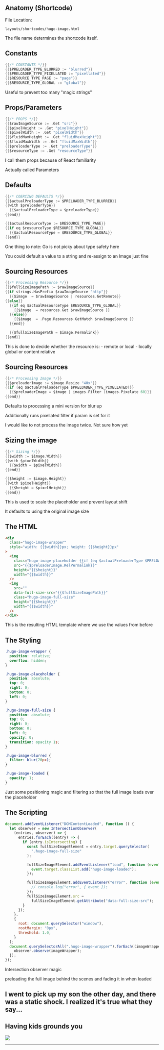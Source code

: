 ## Anatomy (Shortcode)

File Location:

`layouts/shortcodes/hugo-image.html`

<div class="notes">
The file name determines the shortcode itself.
</div>

## Constants

```Go
{{/* CONSTANTS */}}
{{$PRELOADER_TYPE_BLURRED := "blurred"}}
{{$PRELOADER_TYPE_PIXELLATED := "pixellated"}}
{{$RESOURCE_TYPE_PAGE := "page"}}
{{$RESOURCE_TYPE_GLOBAL := "global"}}
```

<div class="notes">
Useful to prevent too many "magic strings"
</div>

## Props/Parameters

```Go
{{/* PROPS */}}
{{$rawImageSource := .Get "src"}}
{{$pixelHeight := .Get "pixelHeight"}}
{{$pixelWidth := .Get "pixelWidth"}}
{{$fluidMaxHeight := .Get "fluidMaxHeight"}}
{{$fluidMaxWidth := .Get "fluidMaxWidth"}}
{{$preloaderType := .Get "preloaderType"}}
{{$resourceType := .Get "resourceType"}}
```

<div class="notes">
I call them props because of React familiarity

Actually called Parameters

</div>

## Defaults

```Go
{{/* COERCING DEFAULTS */}}
{{$actualPreloaderType := $PRELOADER_TYPE_BLURRED}}
{{with $preloaderType}}
  {{$actualPreloaderType = $preloaderType}}
{{end}}

{{$actualResourceType := $RESOURCE_TYPE_PAGE}}
{{if eq $resourceType $RESOURCE_TYPE_GLOBAL}}
  {{$actualResourceType = $RESOURCE_TYPE_GLOBAL}}
{{end}}
```

<div class="notes">
One thing to note: Go is not picky about type safety here

You could default a value to a string and re-assign to an Image just fine

</div>

## Sourcing Resources

```Go
{{/* Processing Resource */}}
{{$fullSizeImagePath := $rawImageSource}}
{{if strings.HasPrefix $rawImageSource "http"}}
  {{$image  = $rawImageSource | resources.GetRemote}}
{{else}}
  {{if eq $actualResourceType $RESOURCE_TYPE_GLOBAL}}
    {{$image  = resources.Get $rawImageSource }}
  {{else}}
    {{$image  = .Page.Resources.GetMatch $rawImageSource }}
  {{end}}

  {{$fullSizeImagePath = $image.Permalink}}
{{end}}
```

<div class="notes">
This is done to decide whether the resource is:
- remote or local
- locally global or content relative

</div>

## Sourcing Resources

```Go
{{/* Processing Image */}}
{{$preloaderImage := $image.Resize "40x"}}
{{if (eq $actualPreloaderType $PRELOADER_TYPE_PIXELLATED)}}
  {{$preloaderImage = $image | images.Filter (images.Pixelate 60)}}
{{end}}
```

<div class="notes">
Defaults to processing a mini version for blur up

Additionally runs pixellated filter if param is set for it

I would like to not process the image twice. Not sure how yet

</div>

## Sizing the image

```Go
{{/* Sizing */}}
{{$width := $image.Width}}
{{with $pixelWidth}}
  {{$width = $pixelWidth}}
{{end}}

{{$height := $image.Height}}
{{with $pixelHeight}}
  {{$height = $pixelHeight}}
{{end}}
```

<div class="notes">
This is used to scale the placeholder and prevent layout shift

It defaults to using the original image size

</div>

## The HTML

```html
<div
  class="hugo-image-wrapper"
  style="width: {{$width}}px; height: {{$height}}px"
>
  <img
    class="hugo-image-placeholder {{if (eq $actualPreloaderType $PRELOADER_TYPE_BLURRED)}}hugo-image-blurred{{end}}"
    src="{{$preloaderImage.RelPermalink}}"
    height="{{$height}}"
    width="{{$width}}"
  />
  <img
    src=""
    data-full-size-src="{{$fullSizeImagePath}}"
    class="hugo-image-full-size"
    height="{{$height}}"
    width="{{$width}}"
  />
</div>
```

<div class="notes">
This is the resulting HTML template where we use the values from before

</div>

## The Styling

```css
.hugo-image-wrapper {
  position: relative;
  overflow: hidden;
}

.hugo-image-placeholder {
  position: absolute;
  top: 0;
  right: 0;
  bottom: 0;
  left: 0;
}

.hugo-image-full-size {
  position: absolute;
  top: 0;
  right: 0;
  bottom: 0;
  left: 0;
  opacity: 0;
  transition: opacity 1s;
}

.hugo-image-blurred {
  filter: blur(20px);
}

.hugo-image-loaded {
  opacity: 1;
}
```

<div class="notes">
Just some positioning magic and filtering so that the full image loads over the placeholder

</div>

## The Scripting

```javascript
document.addEventListener("DOMContentLoaded", function () {
  let observer = new IntersectionObserver(
    (entries, observer) => {
      entries.forEach((entry) => {
        if (entry.isIntersecting) {
          const fullSizeImageElement = entry.target.querySelector(
            ".hugo-image-full-size"
          );

          fullSizeImageElement.addEventListener("load", function (event) {
            event.target.classList.add("hugo-image-loaded");
          });

          fullSizeImageElement.addEventListener("error", function (event) {
            // console.log("error", { event });
          });
          fullSizeImageElement.src =
            fullSizeImageElement.getAttribute("data-full-size-src");
        }
      });
    },
    {
      root: document.querySelector("window"),
      rootMargin: "0px",
      threshold: 1.0,
    }
  );
  document.querySelectorAll(".hugo-image-wrapper").forEach((imageWrapper) => {
    observer.observe(imageWrapper);
  });
});
```

<div class="notes">
Intersection observer magic

preloading the full image behind the scenes and fading it in when loaded

</div>

## I went to pick up my son the other day, and there was a static shock. I realized it's true what they say...

## Having kids grounds you

![](assets/hugo-gun.gif)

---
